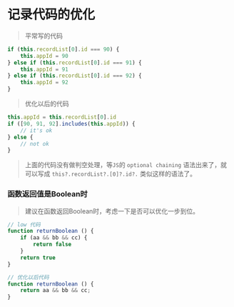 # 记录代码的优化



> 平常写的代码

```js
if (this.recordList[0].id === 90) {
    this.appId = 90
} else if (this.recordList[0].id === 91) {
    this.appId = 91
} else if (this.recordList[0].id === 92) {
    this.appId = 92
}
```

> 优化以后的代码

```js
this.appId = this.recordList[0].id
if ([90, 91, 92].includes(this.appId)) {
    // it's ok
} else {
    // not ok
}
```

>  上面的代码没有做判空处理，等`JS`的 `optional chaining` 语法出来了，就可以写成 `this?.recordList?.[0]?.id?.` 类似这样的语法了。





### 函数返回值是Boolean时

> 建议在函数返回Boolean时，考虑一下是否可以优化一步到位。

```js
// low 代码
function returnBoolean () {
    if (aa && bb && cc) {
        return false
    }
    return true
}

// 优化以后代码
function returnBoolean () {
    return aa && bb && cc;
}
```

